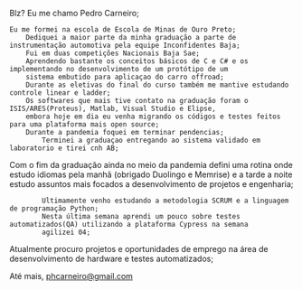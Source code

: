 Blz? Eu me chamo Pedro Carneiro;

    Eu me formei na escola de Escola de Minas de Ouro Preto;
        Dediquei a maior parte da minha graduação a parte de instrumentação automotiva pela equipe Inconfidentes Baja;
        Fui em duas competições Nacionais Baja Sae;
        Aprendendo bastante os conceitos básicos de C e C# e os implementando no desenvolvimento de um protótipo de um 
        sistema embutido para aplicaçao do carro offroad; 
        Durante as eletivas do final do curso também me mantive estudando controle linear e ladder;
        Os softwares que mais tive contato na graduação foram o ISIS/ARES(Proteus), Matlab, Visual Studio e Elipse,
        embora hoje em dia eu venha migrando os códigos e testes feitos para uma plataforma mais open source;
        Durante a pandemia foquei em terminar pendencias;     
            Terminei a graduaçao entregando ao sistema validado em laboratorio e tirei cnh AB;
            
  Com o fim da graduação ainda no meio da pandemia defini uma rotina onde estudo idiomas pela manhã (obrigado Duolingo e 
            Memrise) e a tarde a noite estudo assuntos mais focados a desenvolvimento de projetos e engenharia;
            
            Ultimamente venho estudando a metodologia SCRUM e a linguagem de programação Python;
            Nesta última semana aprendi um pouco sobre testes automatizados(QA) utilizando a plataforma Cypress na semana      
            agilizei 04;
            
   Atualmente procuro projetos e oportunidades de emprego na área de desenvolvimento de hardware e testes automatizados;

Até mais, phcarneiro@gmail.com        


